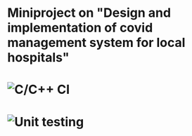 # Miniproject on "Design and implementation of covid management system for local hospitals"
# ![C/C++ CI](https://github.com/Stepin104877/Miniproject-Design-and-implementation-of-COVID-management-system-in-local-hospitals/workflows/C/C++%20CI/badge.svg)
# ![Unit testing](https://github.com/Stepin104877/Miniproject-Design-and-implementation-of-COVID-management-system-in-local-hospitals/workflows/Unit%20testing/badge.svg)
